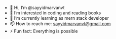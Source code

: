 - 👋 Hi, I’m @sayyidmarvanvt
- 👀 I’m interested in coding and reading books
- 🌱 I’m currently learning as mern stack developer
- 📫 How to reach me: sayyidmarvanvt@gmail.com
- ⚡ Fun fact: Everything is possible

<!---
sayyidmarvanvt/sayyidmarvanvt is a ✨ special ✨ repository because its `README.md` (this file) appears on your GitHub profile.
You can click the Preview link to take a look at your changes.
--->
